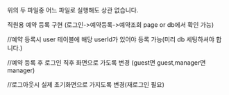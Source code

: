 위의 두 파일중 어느 파일로 실행해도 상관 없습니다.

직원용 예약 등록 구현 (로그인->예약등록->예약조회 page or db에서 확인 가능)

//예약 등록시 user 테이블에 해당 userId가 있어야 등록 가능(미리 db 세팅하셔야 합니다.)

//예약 등록 후 로그인 직후 화면으로 가도록 변경 (guest면 guest,manager면 manager)

//로그아웃시 실제 초기화면으로 가지도록 변경(재로그인 필요)

